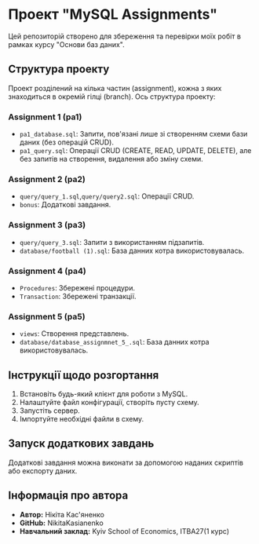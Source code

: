 # Проект "MySQL Assignments"

Цей репозиторій створено для збереження та перевірки моїх робіт в рамках курсу "Основи баз даних".

## Структура проекту

Проект розділений на кілька частин (assignment), кожна з яких знаходиться в окремій гілці (branch). Ось структура проекту:

### Assignment 1 (pa1)

- `pa1_database.sql`: Запити, пов'язані лише зі створенням схеми бази даних (без операцій CRUD).
- `pa1_query.sql`: Операції CRUD (CREATE, READ, UPDATE, DELETE), але без запитів на створення, видалення або зміну схеми.

### Assignment 2 (pa2)

- `query/query_1.sql`,`query/query2.sql`: Операції CRUD.
- `bonus`: Додаткові завдання.

### Assignment 3 (pa3)

- `query/query_3.sql`: Запити з використанням підзапитів.
- `database/football (1).sql`: База данних котра використовувалась.

### Assignment 4 (pa4)

- `Procedures`: Збережені процедури.
- `Transaction`: Збережені транзакції.

### Assignment 5 (pa5)

- `views`: Створення представлень.
- `database/database_assignmnet_5_.sql`: База данних котра використовувалась.

## Інструкції щодо розгортання

1. Встановіть будь-який клієнт для роботи з MySQL.
2. Налаштуйте файл конфігурації, створіть пусту схему.
3. Запустіть сервер.
4. Імпортуйте необхідні файли в схему.

## Запуск додаткових завдань

Додаткові завдання можна виконати за допомогою наданих скриптів або експорту даних.

## Інформація про автора

- **Автор:** Нікіта Кас'яненко
- **GitHub:** NikitaKasianenko
- **Навчальний заклад:** Kyiv School of Economics, ITBA27(1 курс)
